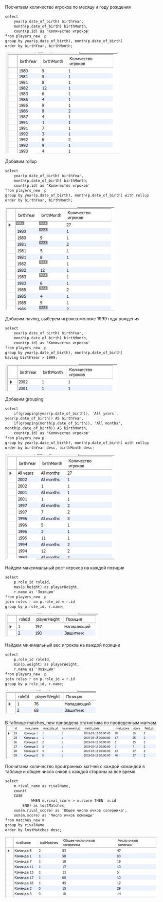 Посчитаем количество игроков по месяцу и году рождения
    
    
    select 
        year(p.date_of_birth) birthYear,
        month(p.date_of_birth) birthMonth,
        count(p.id) as 'Количество игроков'
    from players_new  p
    group by year(p.date_of_birth), month(p.date_of_birth)
    order by birthYear, birthMonth;

![количество игроков по месяцу и году рождения](images/14_1.png)

Добавим rollup

    select 
        year(p.date_of_birth) birthYear,
        month(p.date_of_birth) birthMonth,
        count(p.id) as 'Количество игроков'
    from players_new  p
    group by year(p.date_of_birth), month(p.date_of_birth) with rollup
    order by birthYear, birthMonth;
    
![rollup](images/14_2.png)

Добавим having, выберем игроков моложе 1999 года рождения

    select 
        year(p.date_of_birth) birthYear,
        month(p.date_of_birth) birthMonth,
        count(p.id) as 'Количество игроков'
    from players_new  p
    group by year(p.date_of_birth), month(p.date_of_birth)
    having birthYear > 1999;

![having](images/14_3.png)

Добавим grouping

    select 
        if(grouping(year(p.date_of_birth)), 'All years', year(p.date_of_birth)) AS birthYear,
        if(grouping(month(p.date_of_birth)), 'All months', month(p.date_of_birth)) AS birthMonth,
        count(p.id) as 'Количество игроков'
    from players_new p
    group by year(p.date_of_birth), month(p.date_of_birth) with rollup
    order by birthYear desc, birthMonth desc;

![grouping](images/14_4.png)

Найдем максимальный рост игроков на каждой позиции

    select 
        p.role_id roleId,
        max(p.height) as playerHeight,
        r.name as 'Позиция'
    from players_new  p
    join roles r on p.role_id = r.id
    group by p.role_id, r.name;

![max](images/14_5.png)

Найдем минимальный вес игроков на каждой позиции

    select 
        p.role_id roleId,
        min(p.weight) as playerWeight,
        r.name as 'Позиция'
    from players_new  p
    join roles r on p.role_id = r.id
    group by p.role_id, r.name;

![min](images/14_6.png)

В таблице matches_new приведена статистика по проведенным матчам. 
![matches_new](images/14_8.png)

Посчитаем количество проигранных матчей с каждой командой в таблице и общее число очков с каждой стороны за все время.

    select 
        m.rival_name as rivalName,
        count(
        CASE 
                WHEN m.rival_score > m.score THEN  m.id 
            END) as lostMatches,
        sum(m.rival_score) as 'Общее число очков соперника',
        sum(m.score) as 'Число очков команды'
    from matches_new m
    group by rivalName
    order by lostMatches desc;

![case](images/14_7.png)
    
    
    
